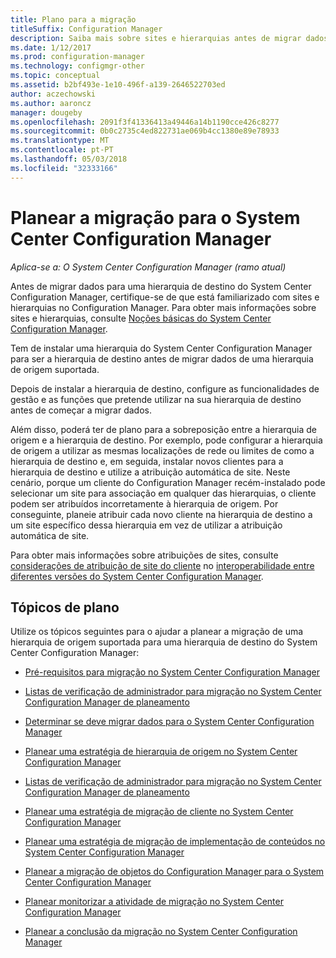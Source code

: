```yaml
---
title: Plano para a migração
titleSuffix: Configuration Manager
description: Saiba mais sobre sites e hierarquias antes de migrar dados para uma hierarquia de destino do System Center Configuration Manager.
ms.date: 1/12/2017
ms.prod: configuration-manager
ms.technology: configmgr-other
ms.topic: conceptual
ms.assetid: b2bf493e-1e10-496f-a139-2646522703ed
author: aczechowski
ms.author: aaroncz
manager: dougeby
ms.openlocfilehash: 2091f3f41336413a49446a14b1190cce426c8277
ms.sourcegitcommit: 0b0c2735c4ed822731ae069b4cc1380e89e78933
ms.translationtype: MT
ms.contentlocale: pt-PT
ms.lasthandoff: 05/03/2018
ms.locfileid: "32333166"
---
```

# <a name="plan-for-migration-to-system-center-configuration-manager"></a>Planear a migração para o System Center Configuration Manager

*Aplica-se a: O System Center Configuration Manager (ramo atual)*

Antes de migrar dados para uma hierarquia de destino do System Center Configuration Manager, certifique-se de que está familiarizado com sites e hierarquias no Configuration Manager. Para obter mais informações sobre sites e hierarquias, consulte [Noções básicas do System Center Configuration Manager](../../core/understand/fundamentals.md).  

 Tem de instalar uma hierarquia do System Center Configuration Manager para ser a hierarquia de destino antes de migrar dados de uma hierarquia de origem suportada.  

 Depois de instalar a hierarquia de destino, configure as funcionalidades de gestão e as funções que pretende utilizar na sua hierarquia de destino antes de começar a migrar dados.  

 Além disso, poderá ter de plano para a sobreposição entre a hierarquia de origem e a hierarquia de destino. Por exemplo, pode configurar a hierarquia de origem a utilizar as mesmas localizações de rede ou limites de como a hierarquia de destino e, em seguida, instalar novos clientes para a hierarquia de destino e utilize a atribuição automática de site. Neste cenário, porque um cliente do Configuration Manager recém-instalado pode selecionar um site para associação em qualquer das hierarquias, o cliente podem ser atribuídos incorretamente à hierarquia de origem. Por conseguinte, planeie atribuir cada novo cliente na hierarquia de destino a um site específico dessa hierarquia em vez de utilizar a atribuição automática de site.  

 Para obter mais informações sobre atribuições de sites, consulte [considerações de atribuição de site do cliente](../../core/plan-design/hierarchy/interoperability-between-different-versions.md#BKMK_SupConfigSiteAssignment) no [interoperabilidade entre diferentes versões do System Center Configuration Manager](../../core/plan-design/hierarchy/interoperability-between-different-versions.md).  

## <a name="plan-topics"></a>Tópicos de plano  
 Utilize os tópicos seguintes para o ajudar a planear a migração de uma hierarquia de origem suportada para uma hierarquia de destino do System Center Configuration Manager:

-   [Pré-requisitos para migração no System Center Configuration Manager](../../core/migration/prerequisites-for-migration.md)  

-   [Listas de verificação de administrador para migração no System Center Configuration Manager de planeamento](../../core/migration/administrator-checklists-for-migration-planning.md)  

-   [Determinar se deve migrar dados para o System Center Configuration Manager](../../core/migration/determine-whether-to-migrate-data.md)  

-   [Planear uma estratégia de hierarquia de origem no System Center Configuration Manager](../../core/migration/planning-a-source-hierarchy-strategy.md)  

-   [Listas de verificação de administrador para migração no System Center Configuration Manager de planeamento](../../core/migration/administrator-checklists-for-migration-planning.md)  

-   [Planear uma estratégia de migração de cliente no System Center Configuration Manager](../../core/migration/planning-a-client-migration-strategy.md)  

-   [Planear uma estratégia de migração de implementação de conteúdos no System Center Configuration Manager](../../core/migration/planning-a-content-deployment-migration-strategy.md)  

-   [Planear a migração de objetos do Configuration Manager para o System Center Configuration Manager](../../core/migration/planning-for-the-migration-of-objects.md)  

-   [Planear monitorizar a atividade de migração no System Center Configuration Manager](../../core/migration/planning-to-monitor-migration-activity.md)  

-   [Planear a conclusão da migração no System Center Configuration Manager](../../core/migration/planning-to-complete-migration.md)  
